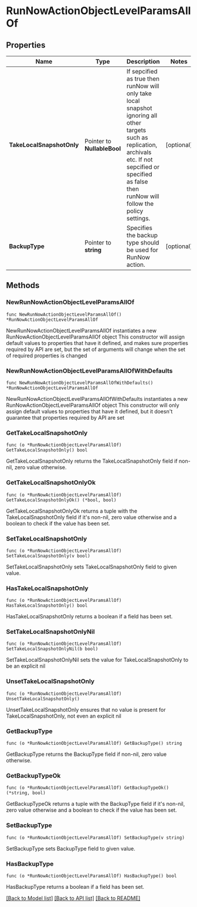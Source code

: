 # RunNowActionObjectLevelParamsAllOf

## Properties

Name | Type | Description | Notes
------------ | ------------- | ------------- | -------------
**TakeLocalSnapshotOnly** | Pointer to **NullableBool** | If sepcified as true then runNow will only take local snapshot ignoring all other targets such as replication, archivals etc. If not sepcified or specified as false then runNow will follow the policy settings. | [optional] 
**BackupType** | Pointer to **string** | Specifies the backup type should be used for RunNow action. | [optional] 

## Methods

### NewRunNowActionObjectLevelParamsAllOf

`func NewRunNowActionObjectLevelParamsAllOf() *RunNowActionObjectLevelParamsAllOf`

NewRunNowActionObjectLevelParamsAllOf instantiates a new RunNowActionObjectLevelParamsAllOf object
This constructor will assign default values to properties that have it defined,
and makes sure properties required by API are set, but the set of arguments
will change when the set of required properties is changed

### NewRunNowActionObjectLevelParamsAllOfWithDefaults

`func NewRunNowActionObjectLevelParamsAllOfWithDefaults() *RunNowActionObjectLevelParamsAllOf`

NewRunNowActionObjectLevelParamsAllOfWithDefaults instantiates a new RunNowActionObjectLevelParamsAllOf object
This constructor will only assign default values to properties that have it defined,
but it doesn't guarantee that properties required by API are set

### GetTakeLocalSnapshotOnly

`func (o *RunNowActionObjectLevelParamsAllOf) GetTakeLocalSnapshotOnly() bool`

GetTakeLocalSnapshotOnly returns the TakeLocalSnapshotOnly field if non-nil, zero value otherwise.

### GetTakeLocalSnapshotOnlyOk

`func (o *RunNowActionObjectLevelParamsAllOf) GetTakeLocalSnapshotOnlyOk() (*bool, bool)`

GetTakeLocalSnapshotOnlyOk returns a tuple with the TakeLocalSnapshotOnly field if it's non-nil, zero value otherwise
and a boolean to check if the value has been set.

### SetTakeLocalSnapshotOnly

`func (o *RunNowActionObjectLevelParamsAllOf) SetTakeLocalSnapshotOnly(v bool)`

SetTakeLocalSnapshotOnly sets TakeLocalSnapshotOnly field to given value.

### HasTakeLocalSnapshotOnly

`func (o *RunNowActionObjectLevelParamsAllOf) HasTakeLocalSnapshotOnly() bool`

HasTakeLocalSnapshotOnly returns a boolean if a field has been set.

### SetTakeLocalSnapshotOnlyNil

`func (o *RunNowActionObjectLevelParamsAllOf) SetTakeLocalSnapshotOnlyNil(b bool)`

 SetTakeLocalSnapshotOnlyNil sets the value for TakeLocalSnapshotOnly to be an explicit nil

### UnsetTakeLocalSnapshotOnly
`func (o *RunNowActionObjectLevelParamsAllOf) UnsetTakeLocalSnapshotOnly()`

UnsetTakeLocalSnapshotOnly ensures that no value is present for TakeLocalSnapshotOnly, not even an explicit nil
### GetBackupType

`func (o *RunNowActionObjectLevelParamsAllOf) GetBackupType() string`

GetBackupType returns the BackupType field if non-nil, zero value otherwise.

### GetBackupTypeOk

`func (o *RunNowActionObjectLevelParamsAllOf) GetBackupTypeOk() (*string, bool)`

GetBackupTypeOk returns a tuple with the BackupType field if it's non-nil, zero value otherwise
and a boolean to check if the value has been set.

### SetBackupType

`func (o *RunNowActionObjectLevelParamsAllOf) SetBackupType(v string)`

SetBackupType sets BackupType field to given value.

### HasBackupType

`func (o *RunNowActionObjectLevelParamsAllOf) HasBackupType() bool`

HasBackupType returns a boolean if a field has been set.


[[Back to Model list]](../README.md#documentation-for-models) [[Back to API list]](../README.md#documentation-for-api-endpoints) [[Back to README]](../README.md)



